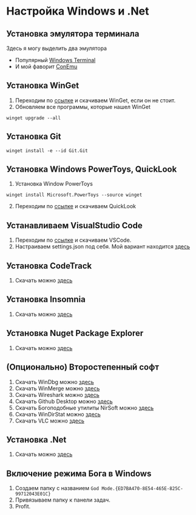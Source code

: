 # Настройка Windows и .Net

## Установка эмулятора терминала
Здесь я могу выделить два эмулятора
- Популярный [Windows Terminal](https://docs.microsoft.com/ru-ru/windows/terminal/)
- И мой фаворит [ConEmu](https://conemu.github.io/)

## Установка WinGet
1. Переходим по [ссылке](https://docs.microsoft.com/en-us/windows/package-manager/winget/) и скачиваем WinGet, если он не стоит.
2. Обновляем все программы, которые нашел WinGet
```
winget upgrade --all
```

## Установка Git
```
winget install -e --id Git.Git
```

## Установка Windows PowerToys, QuickLook
1. Установка Window PowerToys
```
winget install Microsoft.PowerToys --source winget
```
2. Переходим по [ссылке](https://apps.microsoft.com/store/detail/quicklook/9NV4BS3L1H4S) и скачиваем QuickLook

## Устанавливаем VisualStudio Code
1. Переходим по [ссылке](https://code.visualstudio.com/) и скачиваем VSCode.
2. Настраиваем settings.json под себя. Мой вариант находится [здесь](https://github.com/ArthurLokhov/arthur-dotfiles)

## Установка CodeTrack
1. Скачать можно [здесь](https://www.getcodetrack.com/releases.html#latest)

## Установка Insomnia
1. Скачать можно [здесь](https://insomnia.rest/download#windows)

## Установка Nuget Package Explorer
1. Скачать можно [здесь](https://apps.microsoft.com/store/detail/nuget-package-explorer/9WZDNCRDMDM3)

## (Опционально) Второстепенный софт
1. Скачать WinDbg можно [здесь](https://apps.microsoft.com/store/detail/windbg-preview/9PGJGD53TN86)
2. Скачать WinMerge можно [здесь](https://winmerge.org/)
3. Скачать Wireshark можно [здесь](https://www.wireshark.org/)
4. Скачать Github Desktop можно [здесь](https://desktop.github.com/)
5. Скачать Богоподобные утилиты NirSoft можно [здесь](http://www.nirsoft.net/)
6. Скачать WinDirStat можно [здесь](https://windirstat.net/)
7. Скачать VLC можно [здесь](https://www.videolan.org/vlc/)

## Установка .Net
1. Скачать можно [здесь](https://dotnet.microsoft.com/en-us/download)

## Включение режима Бога в Windows
1. Создаем папку с названием `God Mode.{ED7BA470-8E54-465E-825C-99712043E01C}`
2. Привязываем папку к панели задач.
3. Profit. 